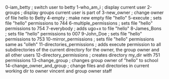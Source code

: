 0-iam_betty ; switch user to betty
1-who_am_i ; display current user
2-groups ; display groups current user is part of
3-new_owner ; change owner of file hello to Betty
4-empty ; make new empty file "hello"
5-execute ; sets file "hello" permissions to 744
6-multiple_permissions ; sets file "hello" permissions to 754
7-everybody ; adds ugo+x to file "hello"
8-James_Bons ; sets file "hello" permissions to 007
9-John_Doe ; sets file "hello" permissions to 753
10-mirror_permissions ; sets file "hello" permissions same as "olleh"
11-directories_permissions ; adds execute permission to all subdirectories of the current directory for the owner, the group owner and all other users
12-directory_permissions ; creates directory my_dir with 751 permissions
13-change_group ; changes group owner of "hello" to school
14-change_owner_and_group ; change files and directories in current working dir to owner vincent and group owner staff

